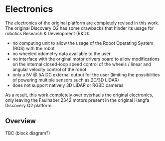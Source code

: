 # Electronics

The electronics of the original platform are completely revised in this work.
The original Discovery Q2 has some drawbacks that hinder its usage for robotics
Research & Development (R&D):

- no computing unit to allow the usage of the Robot Operating System (ROS)
  with the robot
- no wheeled odometry data available to the user
- no interface with the original motor drivers board to allow modifications on
  the internal closed-loop speed control of the wheels / linear and angular
  velocity control of the robot
- only a 5V @ 5A DC external output for the user (limiting the possibilities of
  powering multiple sensors such as 2D/3D LiDAR)
- does not support natively 3D LiDAR or RGBD cameras

As a result, this work completely over overhauls the original electronics, only
leaving the Faulhaber 2342 motors present in the original Hangfa Discovery Q2
platform.

## Overview

TBC (block diagram?)
